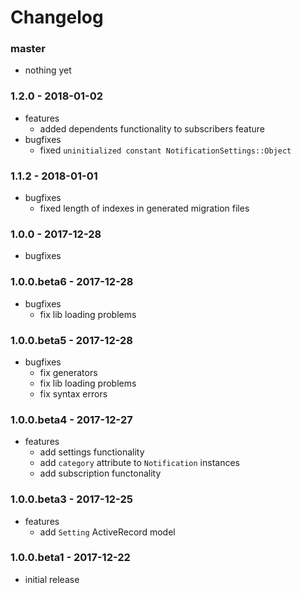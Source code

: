 # Changelog

### master

* nothing yet

### 1.2.0 - 2018-01-02

* features
    * added dependents functionality to subscribers feature
* bugfixes
    * fixed `uninitialized constant NotificationSettings::Object`

### 1.1.2 - 2018-01-01

* bugfixes
    * fixed length of indexes in generated migration files

### 1.0.0 - 2017-12-28

* bugfixes

### 1.0.0.beta6 - 2017-12-28

* bugfixes
    * fix lib loading problems

### 1.0.0.beta5 - 2017-12-28

* bugfixes
    * fix generators
    * fix lib loading problems
    * fix syntax errors

### 1.0.0.beta4 - 2017-12-27

* features
    * add settings functionality
    * add `category` attribute to `Notification` instances
    * add subscription functonality

### 1.0.0.beta3 - 2017-12-25

* features
    * add `Setting` ActiveRecord model

### 1.0.0.beta1 - 2017-12-22

* initial release
